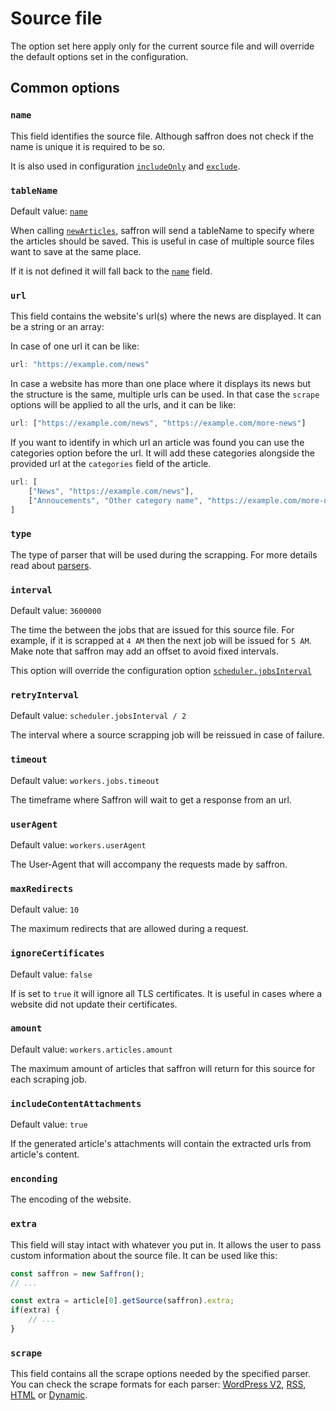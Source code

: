 # Source file

The option set here apply only for the current source file and will override the default
options set in the configuration.

## Common options

### `name`
This field identifies the source file.
Although saffron does not check if the name is unique it is required to be so.

It is also used in configuration [`includeOnly`](../configuration#includeonly)
and [`exclude`](../configuration#exclude).

### `tableName`
Default value: [`name`](#name)

When calling [`newArticles`](../configuration.md#newarticles), saffron will send a tableName
to specify where the articles should be saved.
This is useful in case of multiple source files want to save at the same place.

If it is not defined it will fall back to the [`name`](#name) field.



### `url`
This field contains the website's url(s) where the news are displayed.
It can be a string or an array:

In case of one url it can be like:
```js
url: "https://example.com/news"
```

In case a website has more than one place where it displays its news but the structure is the same,
multiple urls can be used.
In that case the `scrape` options will be applied to all the urls, and it can be like:

```js
url: ["https://example.com/news", "https://example.com/more-news"]
```

If you want to identify in which url an article was found you can use the categories option before the url.
It will add these categories alongside the provided url at the `categories` field of the article.

```js
url: [
    ["News", "https://example.com/news"],
    ["Annoucements", "Other category name", "https://example.com/more-news"]
]
```

### `type`
The type of parser that will be used during the scrapping.
For more details read about [parsers](../../README.md#parsers).

### `interval`
Default value: `3600000`

The time the between the jobs that are issued for this source file.
For example, if it is scrapped at `4 AM` then the next job will be issued for `5 AM`.
Make note that saffron may add an offset to avoid fixed intervals.

This option will override the configuration option [`scheduler.jobsInterval`](../configuration#jobsInterval)

### `retryInterval`
Default value: `scheduler.jobsInterval / 2`

The interval where a source scrapping job will be reissued in case of failure.

### `timeout`
Default value: `workers.jobs.timeout`

The timeframe where Saffron will wait to get a response from an url.

### `userAgent`
Default value: `workers.userAgent`

The User-Agent that will accompany the requests made by saffron.

### `maxRedirects`
Default value: `10`

The maximum redirects that are allowed during a request.

### `ignoreCertificates`
Default value: `false`

If is set to `true` it will ignore all TLS certificates. It is useful in cases where a website
did not update their certificates.

### `amount`
Default value: `workers.articles.amount`

The maximum amount of articles that saffron will return for this source for each scraping job.

### `includeContentAttachments`
Default value: `true`

If the generated article's attachments will contain the extracted urls from article's content.

### `enconding`
The encoding of the website.

### `extra`
This field will stay intact with whatever you put in.
It allows the user to pass custom information about the source file.
It can be used like this:

```javascript
const saffron = new Saffron();
// ...

const extra = article[0].getSource(saffron).extra;
if(extra) {
    // ...
}
```

### `scrape`
This field contains all the scrape options needed by the specified parser.
You can check the scrape formats for each parser:
[WordPress V2](./wordpress_v2.md), [RSS](./rss.md), [HTML](./html.md) or [Dynamic](./dynamic.md).
